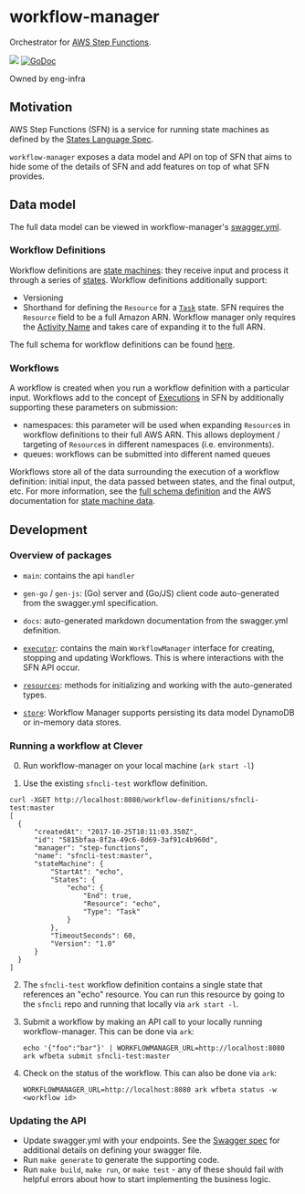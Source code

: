 # workflow-manager

Orchestrator for [AWS Step Functions](https://aws.amazon.com/step-functions/).

![](https://circleci.com/gh/Clever/workflow-manager/tree/master.svg?style=shield) [![GoDoc](https://godoc.org/github.com/Clever/workflow-manager?status.png)](http://godoc.org/github.com/Clever/workflow-manager)

Owned by eng-infra

## Motivation

AWS Step Functions (SFN) is a service for running state machines as defined by the [States Language Spec](https://states-language.net/spec.html).

`workflow-manager` exposes a data model and API on top of SFN that aims to hide some of the details of SFN and add features on top of what SFN provides.

## Data model

The full data model can be viewed in workflow-manager's [swagger.yml](swagger.yml).

### Workflow Definitions

Workflow definitions are [state machines](http://docs.aws.amazon.com/step-functions/latest/dg/amazon-states-language-state-machine-structure.html): they receive input and process it through a series of [states](http://docs.aws.amazon.com/step-functions/latest/dg/amazon-states-language-states.html).
Workflow definitions additionally support:
- Versioning
- Shorthand for defining the `Resource` for a [`Task`](http://docs.aws.amazon.com/step-functions/latest/dg/amazon-states-language-task-state.html) state.
  SFN requires the `Resource` field to be a full Amazon ARN.
  Workflow manager only requires the [Activity Name](http://docs.aws.amazon.com/step-functions/latest/dg/concepts-activities.html) and takes care of expanding it to the full ARN.

The full schema for workflow definitions can be found [here](docs/definitions.md#workflowdefinition).

### Workflows

A workflow is created when you run a workflow definition with a particular input.
Workflows add to the concept of [Executions](http://docs.aws.amazon.com/step-functions/latest/dg/concepts-state-machine-executions.html) in SFN by additionally supporting these parameters on submission:
- namespaces: this parameter will be used when expanding `Resource`s in workflow definitions to their full AWS ARN.
  This allows deployment / targeting of `Resource`s in different namespaces (i.e. environments).
- queues: workflows can be submitted into different named queues

Workflows store all of the data surrounding the execution of a workflow definition: initial input, the data passed between states, and the final output, etc.
For more information, see the [full schema definition](docs/definitions.md#workflow) and the AWS documentation for [state machine data](http://docs.aws.amazon.com/step-functions/latest/dg/concepts-state-machine-data.html).

## Development

### Overview of packages

* `main`: contains the api `handler`

* `gen-go` / `gen-js`: (Go) server and (Go/JS) client code auto-generated from the swagger.yml specification.

* `docs`: auto-generated markdown documentation from the swagger.yml definition.

* [`executor`](https://godoc.org/github.com/Clever/workflow-manager/executor): contains the main `WorkflowManager` interface for creating, stopping and updating Workflows.
  This is where interactions with the SFN API occur.

* [`resources`](https://godoc.org/github.com/Clever/workflow-manager/resources): methods for initializing and working with the auto-generated types.

* [`store`](https://godoc.org/github.com/Clever/workflow-manager/store): Workflow Manager supports persisting its data model DynamoDB or in-memory data stores.

### Running a workflow at Clever

0. Run workflow-manager on your local machine (`ark start -l`)

1. Use the existing `sfncli-test` workflow definition.
  ```
  curl -XGET http://localhost:8080/workflow-definitions/sfncli-test:master
[
	{
		"createdAt": "2017-10-25T18:11:03.350Z",
		"id": "5815bfaa-8f2a-49c6-8d69-3af91c4b960d",
		"manager": "step-functions",
		"name": "sfncli-test:master",
		"stateMachine": {
			"StartAt": "echo",
			"States": {
				"echo": {
					"End": true,
					"Resource": "echo",
					"Type": "Task"
				}
			},
			"TimeoutSeconds": 60,
			"Version": "1.0"
		}
	}
]
  ```

2. The `sfncli-test` workflow definition contains a single state that references an "echo" resource.
   You can run this resource by going to the `sfncli` repo and running that locally via `ark start -l`.


3. Submit a workflow by making an API call to your locally running workflow-manager.
   This can be done via `ark`:

   ```
   echo '{"foo":"bar"}' | WORKFLOWMANAGER_URL=http://localhost:8080 ark wfbeta submit sfncli-test:master
   ```

4. Check on the status of the workflow. This can also be done via `ark`:

   ```
   WORKFLOWMANAGER_URL=http://localhost:8080 ark wfbeta status -w <workflow id>
   ```

### Updating the API

- Update swagger.yml with your endpoints. See the [Swagger spec](http://swagger.io/specification/) for additional details on defining your swagger file.
- Run `make generate` to generate the supporting code.
- Run `make build`, `make run`, or `make test` - any of these should fail with helpful errors about how to start implementing the business logic.
